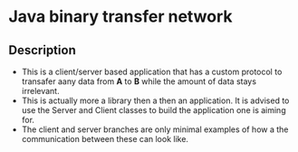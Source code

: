 # Java binary transfer network
## Description
- This is a client/server based application that has a custom protocol to transafer aany data from **A** to **B** while the amount of data stays irrelevant.
- This is actually more a library then a then an application. It is advised to use the Server and Client classes to build the application one is aiming for.
- The client and server branches are only minimal examples of how a the communication between these can look like.
